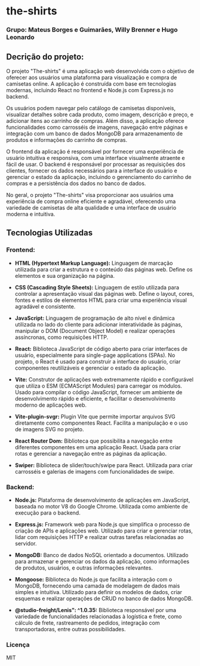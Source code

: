 # the-shirts

### Grupo: Mateus Borges e Guimarães, Willy Brenner e Hugo Leonardo

## Decrição do projeto:

O projeto "The-shirts" é uma aplicação web desenvolvida com o objetivo de oferecer aos usuários uma plataforma para visualização e compra de camisetas online. A aplicação é construída com base em tecnologias modernas, incluindo React no frontend e Node.js com Express.js no backend.

Os usuários podem navegar pelo catálogo de camisetas disponíveis, visualizar detalhes sobre cada produto, como imagem, descrição e preço, e adicionar itens ao carrinho de compras. Além disso, a aplicação oferece funcionalidades como carrosséis de imagens, navegação entre páginas e integração com um banco de dados MongoDB para armazenamento de produtos e informações do carrinho de compras.

O frontend da aplicação é responsável por fornecer uma experiência de usuário intuitiva e responsiva, com uma interface visualmente atraente e fácil de usar. O backend é responsável por processar as requisições dos clientes, fornecer os dados necessários para a interface do usuário e gerenciar o estado da aplicação, incluindo o gerenciamento do carrinho de compras e a persistência dos dados no banco de dados.

No geral, o projeto "The-shirts" visa proporcionar aos usuários uma experiência de compra online eficiente e agradável, oferecendo uma variedade de camisetas de alta qualidade e uma interface de usuário moderna e intuitiva.

## Tecnologias Utilizadas

### Frontend:

- **HTML (Hypertext Markup Language):** Linguagem de marcação utilizada para criar a estrutura e o conteúdo das páginas web. Define os elementos e sua organização na página.

- **CSS (Cascading Style Sheets):** Linguagem de estilo utilizada para controlar a apresentação visual das páginas web. Define o layout, cores, fontes e estilos de elementos HTML para criar uma experiência visual agradável e consistente.

- **JavaScript:** Linguagem de programação de alto nível e dinâmica utilizada no lado do cliente para adicionar interatividade às páginas, manipular o DOM (Document Object Model) e realizar operações assíncronas, como requisições HTTP.

- **React:** Biblioteca JavaScript de código aberto para criar interfaces de usuário, especialmente para single-page applications (SPAs). No projeto, o React é usado para construir a interface do usuário, criar componentes reutilizáveis e gerenciar o estado da aplicação.

- **Vite:** Construtor de aplicações web extremamente rápido e configurável que utiliza o ESM (ECMAScript Modules) para carregar os módulos. Usado para compilar o código JavaScript, fornecer um ambiente de desenvolvimento rápido e eficiente, e facilitar o desenvolvimento moderno de aplicações web.

- **Vite-plugin-svgr:** Plugin Vite que permite importar arquivos SVG diretamente como componentes React. Facilita a manipulação e o uso de imagens SVG no projeto.

- **React Router Dom:** Biblioteca que possibilita a navegação entre diferentes componentes em uma aplicação React. Usada para criar rotas e gerenciar a navegação entre as páginas da aplicação.

- **Swiper:** Biblioteca de slider/touch/swipe para React. Utilizada para criar carrosséis e galerias de imagens com funcionalidades de swipe.

### Backend:

- **Node.js:** Plataforma de desenvolvimento de aplicações em JavaScript, baseada no motor V8 do Google Chrome. Utilizada como ambiente de execução para o backend.

- **Express.js:** Framework web para Node.js que simplifica o processo de criação de APIs e aplicações web. Utilizado para criar e gerenciar rotas, lidar com requisições HTTP e realizar outras tarefas relacionadas ao servidor.

- **MongoDB:** Banco de dados NoSQL orientado a documentos. Utilizado para armazenar e gerenciar os dados da aplicação, como informações de produtos, usuários, e outras informações relevantes.

- **Mongoose:** Biblioteca do Node.js que facilita a interação com o MongoDB, fornecendo uma camada de modelagem de dados mais simples e intuitiva. Utilizado para definir os modelos de dados, criar esquemas e realizar operações de CRUD no banco de dados MongoDB.

- **@studio-freight/Lenis": ^1.0.35:** Biblioteca responsável por uma variedade de funcionalidades relacionadas à logística e frete, como cálculo de frete, rastreamento de pedidos, integração com transportadoras, entre outras possibilidades.


### Licença
MIT
